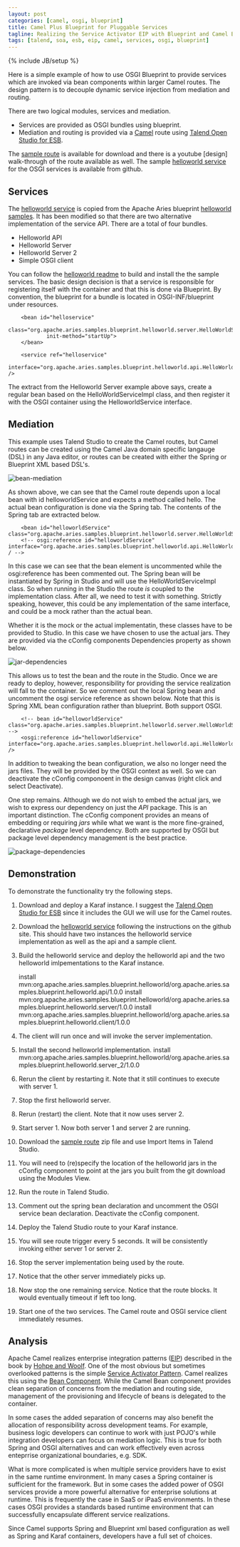 ```yaml
---
layout: post
categories: [camel, osgi, blueprint]
title: Camel Plus Blueprint for Pluggable Services
tagline: Realizing the Service Activator EIP with Blueprint and Camel Bean Components
tags: [talend, soa, esb, eip, camel, services, osgi, blueprint]
---
```

{% include JB/setup %}

Here is a simple example of how to use OSGI Blueprint to provide services which are invoked via bean components within larger Camel routes.
The design pattern is to decouple dynamic service injection from mediation and routing.

There are two logical modules, services and mediation.
* Services are provided as OSGI bundles using blueprint.
* Mediation and routing is provided via a [Camel] route using [Talend Open Studio for ESB].

The [sample route] is available for download and there is a youtube [design] walk-through of the route available as well.
The sample [helloworld service] for the OSGI services is available from github.

Services
--------

The [helloworld service] is copied from the Apache Aries blueprint [helloworld samples].
It has been modified so that there are two alternative implementation of the service API.
There are a total of four bundles.
* Helloworld API
* Helloworld Server
* Helloworld Server 2
* Simple OSGI client

You can follow the [helloworld readme] to build and install the the sample services.
The basic design decision is that a service is responsible for registering itself with the container and that this is done via Blueprint.
By convention, the blueprint for a bundle is located in OSGI-INF/blueprint under resources.

        <bean id="helloservice"
                class="org.apache.aries.samples.blueprint.helloworld.server.HelloWorldServiceImpl"
                init-method="startUp">
        </bean>

        <service ref="helloservice"
                interface="org.apache.aries.samples.blueprint.helloworld.api.HelloWorldService" />

The extract from the Helloworld Server example above says, create a regular bean based on the HelloWorldServiceImpl class, and then register it with the OSGI container using the HelloworldService interface.

Mediation
---------

This example uses Talend Studio to create the Camel routes, but Camel routes can be created using the Camel Java domain specific langauge (DSL) in any Java editor, or routes can be created with either the Spring or Blueprint XML based DSL's.

![bean-mediation](/talend/camel/osgi/camel-osgi-bean-route.jpg)

As shown above, we can see that the Camel route depends upon a local bean with id helloworldService and expects a method called hello.
The actual bean configuration is done via the Spring tab.  The contents of the Spring tab are extracted below.

        <bean id="helloworldService" class="org.apache.aries.samples.blueprint.helloworld.server.HelloWorldServiceImpl"/>
        <!-- osgi:reference id="helloworldService" interface="org.apache.aries.samples.blueprint.helloworld.api.HelloWorldService" / -->

In this case we can see that the bean element is uncommented while the osgi:reference has been commented out.
The Spring bean will be instantiated by Spring in Studio and will use the HelloWorldServiceImpl class.
So when running in the Studio the route _is_ coupled to the implementation class.
After all, we need to test it with something.
Strictly speaking, however, this could be any implementation of the same interface, and could be a mock rather than the actual bean.

Whether it is the mock or the actual implementatin, these classes have to be provided to Studio.
In this case we have chosen to use the actual jars.
They are provided via the cConfig components Dependencies property as shown below.

![jar-dependencies](/talend/camel/osgi/camel-osgi-jar-dependencies.jpg)

This allows us to test the bean and the route in the Studio.
Once we are ready to deploy, however, responsibility for providing the service realization will fall to the container.
So we comment out the local Spring bean and uncomment the osgi service reference as shown below.
Note that this is Spring XML bean configuration rather than blueprint.
Both support OSGI.

        <!-- bean id="helloworldService" class="org.apache.aries.samples.blueprint.helloworld.server.HelloWorldServiceImpl"/ -->
        <osgi:reference id="helloworldService" interface="org.apache.aries.samples.blueprint.helloworld.api.HelloWorldService" />

In addition to tweaking the bean configuration, we also no longer need the jars files.
They will be provided by the OSGI context as well.
So we can deactivate the cConfig componoent in the design canvas (right click and select Deactivate).

One step remains.  Although we do not wish to embed the actual jars, we wish to express our dependency on just the _API_ package.
This is an important distinction.  The cConfig component provides an means of embedding or requiring _jars_ while what we want is the more fine-grained, declarative _package_ level dependency.
Both are supported by OSGI but package level dependency management is the best practice.

![package-dependencies](/talend/camel/osgi/camel-osgi-package-dependencies.jpg)

Demonstration
-------------

To demonstrate the functionality try the following steps.

1.  Download and deploy a Karaf instance.  I suggest the [Talend Open Studio for ESB] since it includes the GUI we will use for the Camel routes.
2.  Download the [helloworld service] following the instructions on the github site.  This should have two instances the helloworld service implementation as well as the api and a sample client.
3.  Build the helloworld service and deploy the helloworld api and the two helloworld imlpementations to the Karaf instance.

     install mvn:org.apache.aries.samples.blueprint.helloworld/org.apache.aries.samples.blueprint.helloworld.api/1.0.0
     install mvn:org.apache.aries.samples.blueprint.helloworld/org.apache.aries.samples.blueprint.helloworld.server/1.0.0
     install mvn:org.apache.aries.samples.blueprint.helloworld/org.apache.aries.samples.blueprint.helloworld.client/1.0.0
     
4.  The client will run once and will invoke the server implementation.
5.  Install the second helloworld implementation.
     install mvn:org.apache.aries.samples.blueprint.helloworld/org.apache.aries.samples.blueprint.helloworld.server_2/1.0.0
6.  Rerun the client by restarting it.  Note that it still continues to execute with server 1.
7.  Stop the first helloworld server.
8.  Rerun (restart) the client.  Note that it now uses server 2.
9.  Start server 1.  Now both server 1 and server 2 are running.
10.  Download the [sample route] zip file and use Import Items in Talend Studio.
11.  You will need to (re)specify the location of the helloworld jars in the cConfig component to point at the jars you built from the git download using the Modules View.
12.  Run the route in Talend Studio.  
13.  Comment out the spring bean declaration and uncomment the OSGI service bean declaration.  Deactivate the cConfig component.
14.  Deploy the Talend Studio route to your Karaf instance.
15.  You will see route trigger every 5 seconds.  It will be consistently invoking either server 1 or server 2.
16.  Stop the server implementation being used by the route.
17.  Notice that the other server immediately picks up.
18.  Now stop the one remaining service.  Notice that the route blocks.  It would eventually timeout if left too long.
18.  Start one of the two services.  The Camel route and OSGI service client immediately resumes.
        
Analysis
--------

Apache Camel realizes enterprise integration patterns ([EIP]) described in the book by [Hohpe and Woolf].
One of the most obvious but sometimes overlooked patterns is the simple [Service Activator Pattern].
Camel realizes this using the [Bean Component].
While the Camel Bean component provides clean separation of concerns from the mediation and routing side, management of the provisioning and lifecycle of beans is delegated to the container.

In some cases the added separation of concerns may also benefit the allocation of responsibility across development teams.
For example, business logic developers can continue to work with just POJO's while integration developers can focus on mediation logic.
This is true for both Spring and OSGI alternatives and can work effectively even across enteprrise organizational boundaries, e.g. SDK.

What is more complicated is when multiple service providers have to exist in the same runtime environment.
In many cases a Spring container is sufficient for the framework.
But in some cases the added power of OSGI services provide a more powerful alternative for enterprise solutions at runtime.
This is frequently the case in SaaS or iPaaS environments.
In these cases OSGI provides a standards based runtime environment that can successfully encapsulate different service realizations.

Since Camel supports Spring and Blueprint xml based configuration as well as Spring and Karaf containers, developers have a full set of choices.

[Talend Open Studio for ESB]: http://www.talend.com/download?qt-download_landing=4#qt-download_landing
[helloworld service]: https://github.com/EdwardOst/demo-template/tree/master/osgi/samples-1.0.0/blueprint/helloworld
[helloworld readme]: https://github.com/EdwardOst/demo-template/blob/master/osgi/samples-1.0.0/blueprint/helloworld/README.md
[helloworld samples]: http://aries.apache.org/documentation/tutorials/blueprinthelloworldtutorial.html
[Camel]: http://camel.apache.org/
[EIP]: http://camel.apache.org/enterprise-integration-patterns.html
[Hohpe and Woolf]: http://www.eaipatterns.com/
[Service Activator Pattern]: http://www.eaipatterns.com/MessagingAdapter.html
[Bean Component]: http://camel.apache.org/bean
[sample route]: /talend/camel/osgi/osgi_helloworld.zip
